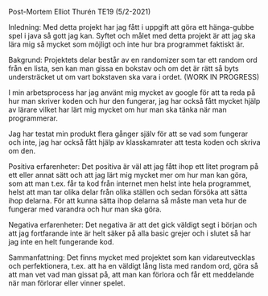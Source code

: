Post-Mortem
Elliot Thurén TE19 (5/2-2021)

Inledning:
Med detta projekt har jag fått i uppgift att göra ett hänga-gubbe spel i java så gott jag kan. Syftet och målet med detta projekt är att jag ska lära mig så mycket som möjligt och inte hur bra programmet faktiskt är.

Bakgrund:
Projektets delar består av en randomizer som tar ett random ord från en lista, sen kan man gissa en bokstav och om det är rätt så byts understräcket ut om vart bokstaven ska vara i ordet. (WORK IN PROGRESS)

I min arbetsprocess har jag använt mig mycket av google för att ta reda på hur man skriver koden och hur den fungerar, jag har också fått mycket hjälp av lärare vilket har lärt mig mycket om hur man ska tänka när man programmerar.

Jag har testat min produkt flera gånger själv för att se vad som fungerar och inte, jag har också fått hjälp av klasskamrater att testa koden och skriva om den.

Positiva erfarenheter:
Det positiva är väl att jag fått ihop ett litet program på ett eller annat sätt och att jag lärt mig mycket mer om hur man kan göra, som att man t.ex. får ta kod från internet men helst inte hela programmet, helst att man tar olika delar från olika ställen och sedan försöka att sätta ihop delarna. För att kunna sätta ihop delarna så måste man veta hur de fungerar med varandra och hur man ska göra.

Negativa erfarenheter:
Det negativa är att det gick väldigt segt i början och att jag fortfarande inte är helt säker på alla basic grejer och i slutet så har jag inte en helt fungerande kod.

Sammanfattning:
Det finns mycket med projektet som kan vidareutvecklas och perfektionera, t.ex. att ha en väldigt lång lista med random ord, göra så att man vet vad man gissat på, att man kan förlora och får ett meddelande när man förlorar eller vinner spelet.